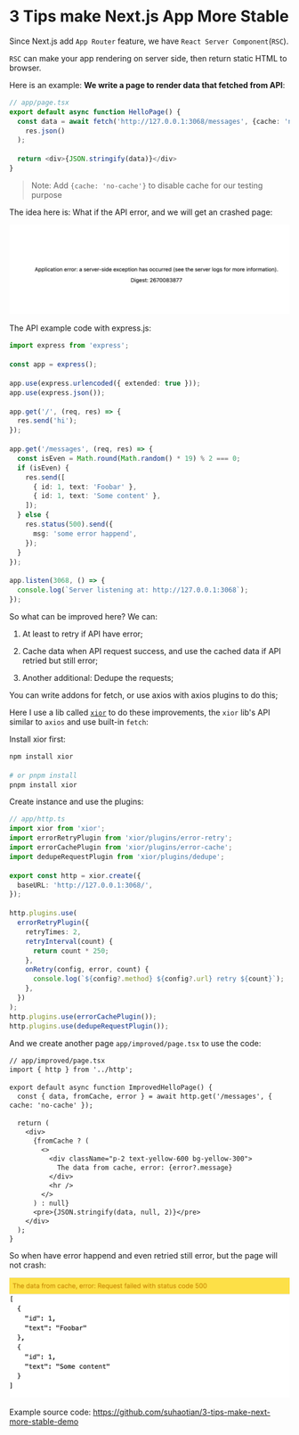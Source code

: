 # 3 Tips make Next.js App More Stable

Since Next.js add `App Router` feature, we have `React Server Component`(`RSC`).

`RSC` can make your app rendering on server side, then return static HTML to browser.

Here is an example: **We write a page to render data that fetched from API**:

```ts
// app/page.tsx
export default async function HelloPage() {
  const data = await fetch('http://127.0.0.1:3068/messages', {cache: 'no-cache'}).then((res) =>
    res.json()
  );

  return <div>{JSON.stringify(data)}</div>
}
```

> Note: Add `{cache: 'no-cache'}` to disable cache for our testing purpose

The idea here is: What if the API error, and we will get an crashed page:

![error](error.png)

The API example code with express.js:

```ts
import express from 'express';

const app = express();

app.use(express.urlencoded({ extended: true }));
app.use(express.json());

app.get('/', (req, res) => {
  res.send('hi');
});

app.get('/messages', (req, res) => {
  const isEven = Math.round(Math.random() * 19) % 2 === 0;
  if (isEven) {
    res.send([
      { id: 1, text: 'Foobar' },
      { id: 1, text: 'Some content' },
    ]);
  } else {
    res.status(500).send({
      msg: 'some error happend',
    });
  }
});

app.listen(3068, () => {
  console.log(`Server listening at: http://127.0.0.1:3068`);
});
```

So what can be improved here? We can:

1. At least to retry if API have error;

2. Cache data when API request success, and use the cached data if API retried but still error;

3. Another additional: Dedupe the requests;

You can write addons for fetch, or use axios with axios plugins to do this;

Here I use a lib called [`xior`](https://www.npmjs.com/package/xior) to do these improvements, the `xior` lib's API similar to `axios` and use built-in `fetch`:

Install xior first:

```sh
npm install xior

# or pnpm install
pnpm install xior
```

Create instance and use the plugins:

```ts
// app/http.ts
import xior from 'xior';
import errorRetryPlugin from 'xior/plugins/error-retry';
import errorCachePlugin from 'xior/plugins/error-cache';
import dedupeRequestPlugin from 'xior/plugins/dedupe';

export const http = xior.create({
  baseURL: 'http://127.0.0.1:3068/',
});

http.plugins.use(
  errorRetryPlugin({
    retryTimes: 2,
    retryInterval(count) {
      return count * 250;
    },
    onRetry(config, error, count) {
      console.log(`${config?.method} ${config?.url} retry ${count}`);
    },
  })
);
http.plugins.use(errorCachePlugin());
http.plugins.use(dedupeRequestPlugin());
```

And we create another page `app/improved/page.tsx` to use the code:

```tsx
// app/improved/page.tsx
import { http } from '../http';

export default async function ImprovedHelloPage() {
  const { data, fromCache, error } = await http.get('/messages', { cache: 'no-cache' });

  return (
    <div>
      {fromCache ? (
        <>
          <div className="p-2 text-yellow-600 bg-yellow-300">
            The data from cache, error: {error?.message}
          </div>
          <hr />
        </>
      ) : null}
      <pre>{JSON.stringify(data, null, 2)}</pre>
    </div>
  );
}
```

So when have error happend and even retried still error, but the page will not crash:

![xior plugins](ok.png)

Example source code: https://github.com/suhaotian/3-tips-make-next-more-stable-demo
